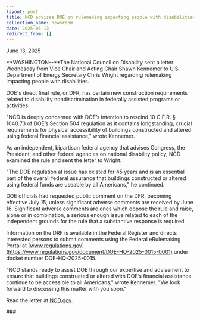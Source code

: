 ```yaml
---
layout: post
title: NCD advises DOE on rulemaking impacting people with disabilities
collection_name: newsroom
date: 2025-06-13
redirect_from: []
---
```

June 13, 2025

**WASHINGTON--**The National Council on Disability sent a letter Wednesday from Vice Chair and Acting Chair Shawn Kennemer to U.S. Department of Energy Secretary Chris Wright regarding rulemaking impacting people with disabilities.

DOE's direct final rule, or DFR,  has certain new construction requirements related to disability nondiscrimination in federally assisted programs or activities.

"NCD is deeply concerned with DOE’s intention to rescind 10 C.F.R. § 1040.73 of DOE’s Section 504 regulation as it contains longstanding, crucial requirements for physical accessibility of buildings constructed and altered using federal financial assistance," wrote Kennemer.

As an independent, bipartisan federal agency that advises Congress, the President, and other federal agencies on national disability policy, NCD examined the rule and sent the letter to Wright. 

"The DOE regulation at issue has existed for 45 years and is an essential part of the overall federal
assurance that buildings constructed or altered using federal funds are useable by all Americans," he continued. 

DOE officials had requested public comment on the DFR, becoming effective July 15, unless significant adverse comments are received by June 16. Significant adverse comments are ones which oppose the rule and raise, alone or in combination, a serious enough issue related to each of the independent grounds for the rule that a substantive response is required.

Information on the DRF is available in the Federal Register and directs interested persons to submit comments using the Federal eRulemaking Portal at [www.regulations.gov](https://www.regulations.gov/document/DOE-HQ-2025-0015-0001) under docket number DOE-HQ-2025-0015.

"NCD stands ready to assist DOE through our expertise and advisement to ensure that buildings constructed or altered with DOE’s financial assistance continue to be accessible to all Americans," wrote Kennemer. "We look forward to discussing this matter with you soon." 

Read the letter at [NCD.gov](<>).



\###
